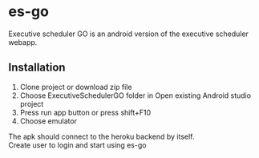 # es-go
Executive scheduler GO is an android version of the executive scheduler webapp.

## Installation
1. Clone project or download zip file
2. Choose ExecutiveSchedulerGO folder in Open existing Android studio project
3. Press run app button or press shift+F10
4. Choose emulator

The apk should connect to the heroku backend by itself. <br>
Create user to login and start using es-go
